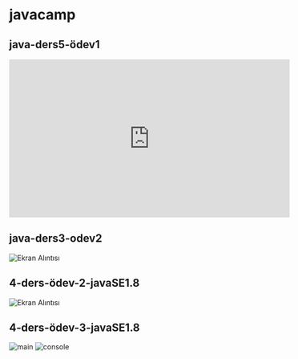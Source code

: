 # javacamp

## java-ders5-ödev1
<iframe width="560" height="315" src="https://www.youtube.com/embed/-4tdEfbF1NY?controls=0" title="YouTube video player" frameborder="0" allow="accelerometer; autoplay; clipboard-write; encrypted-media; gyroscope; picture-in-picture" allowfullscreen></iframe>

## java-ders3-odev2
![Ekran Alıntısı](https://user-images.githubusercontent.com/77547474/116893861-1ed09980-ac3a-11eb-97c0-e027bc9cd294.PNG)

## 4-ders-ödev-2-javaSE1.8
![Ekran Alıntısı](https://user-images.githubusercontent.com/77547474/117014153-328f0500-acf9-11eb-9da7-6d86befcd672.PNG)


## 4-ders-ödev-3-javaSE1.8
![main](https://user-images.githubusercontent.com/77547474/117075276-3a709880-ad3d-11eb-8d57-55fab087efc9.PNG)
![console](https://user-images.githubusercontent.com/77547474/117075293-3fcde300-ad3d-11eb-98ad-0fe25b5f5255.PNG)




